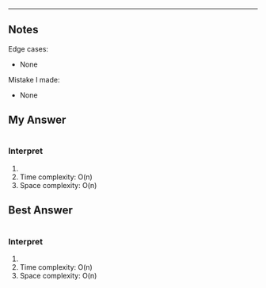 #  <br> 


------------------------------
## Notes
Edge cases:
* None

Mistake I made:
* None

## My Answer
```Python

```

### Interpret
1.
2. Time complexity: O(n)
3. Space complexity: O(n)

## Best Answer
```Python

```
### Interpret
1.
2. Time complexity: O(n)
3. Space complexity: O(n)





